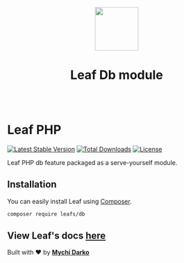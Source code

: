 <!-- markdownlint-disable no-inline-html -->
<p align="center">
  <br><br>
  <img src="https://leafphp.netlify.app/assets/img/leaf3-logo.png" height="100"/>
  <h1 align="center">Leaf Db module</h1>
  <br><br>
</p>

# Leaf PHP

[![Latest Stable Version](https://poser.pugx.org/leafs/db/v/stable)](https://packagist.org/packages/leafs/db)
[![Total Downloads](https://poser.pugx.org/leafs/db/downloads)](https://packagist.org/packages/leafs/db)
[![License](https://poser.pugx.org/leafs/db/license)](https://packagist.org/packages/leafs/db)

Leaf PHP db feature packaged as a serve-yourself module.

## Installation

You can easily install Leaf using [Composer](https://getcomposer.org/).

```bash
composer require leafs/db
```

## View Leaf's docs [here](https://leafphp.netlify.app/#/)

Built with ❤ by [**Mychi Darko**](https://mychi.netlify.app)
